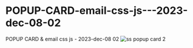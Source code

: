 # POPUP-CARD-email-css-js---2023-dec-08-02
POPUP CARD &amp; email css js - 2023-dec-08 02
![ss popup card 2](https://github.com/ravinath93/POPUP-CARD-email-css-js---2023-dec-08-02/assets/143611757/b36f4c2f-2d0e-4724-8673-9995b94ad4b4)
